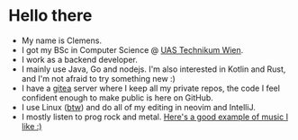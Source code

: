 # Hello there

- My name is Clemens.
- I got my BSc in Computer Science @ [UAS Technikum Wien](https://www.technikum-wien.at/en/).
- I work as a backend developer.
- I mainly use Java, Go and nodejs. I'm also interested in Kotlin and Rust, and I'm not afraid to try something new :)
- I have a [gitea](https://gitea.io/en-us/) server where I keep all my private repos, the code I feel confident enough to make public is here on GitHub.
- I use Linux ([btw](https://archlinux.org/)) and do all of my editing in neovim and IntelliJ.
- I mostly listen to prog rock and metal. [Here's a good example of music I like :)](https://www.youtube.com/watch?v=DrDM6V08wcE)
